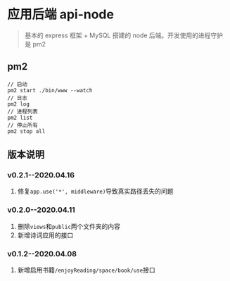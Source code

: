 # 应用后端 api-node
> 基本的 express 框架 + MySQL 搭建的 node 后端。开发使用的进程守护是 pm2

## pm2
```
// 启动
pm2 start ./bin/www --watch
// 日志
pm2 log
// 进程列表
pm2 list
// 停止所有
pm2 stop all
```

## 版本说明
### v0.2.1--2020.04.16
1. 修复`app.use('*', middleware)`导致真实路径丢失的问题

### v0.2.0--2020.04.11
1. 删除`views`和`public`两个文件夹的内容
2. 新增诗词应用的接口

### v0.1.2--2020.04.08
1. 新增启用书籍`/enjoyReading/space/book/use`接口